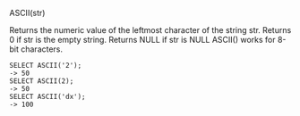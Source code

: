 ASCII(str)

Returns the numeric value of the leftmost character of the string str. Returns 0 if str is the empty string. Returns NULL if str is NULL ASCII() works for 8-bit characters.

```
SELECT ASCII('2');
-> 50
SELECT ASCII(2);
-> 50
SELECT ASCII('dx');
-> 100
```
